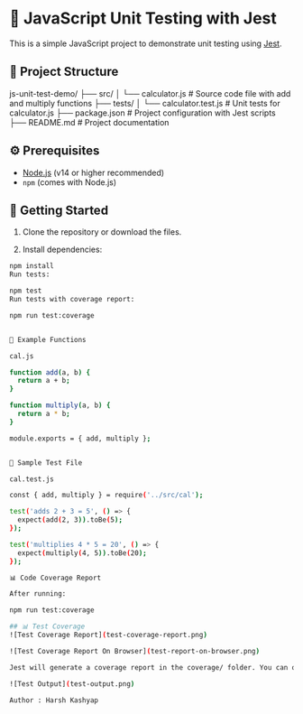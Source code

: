 # 🧪 JavaScript Unit Testing with Jest

This is a simple JavaScript project to demonstrate unit testing using [Jest](https://jestjs.io/).

## 📁 Project Structure

js-unit-test-demo/
├── src/
│ └── calculator.js # Source code file with add and multiply functions
├── tests/
│ └── calculator.test.js # Unit tests for calculator.js
├── package.json # Project configuration with Jest scripts
├── README.md # Project documentation

## ⚙️ Prerequisites

- [Node.js](https://nodejs.org/en/) (v14 or higher recommended)
- `npm` (comes with Node.js)


## 🚀 Getting Started

1. Clone the repository or download the files.

2. Install dependencies:

```bash
npm install
Run tests:

npm test
Run tests with coverage report:

npm run test:coverage


🧠 Example Functions

cal.js

function add(a, b) {
  return a + b;
}

function multiply(a, b) {
  return a * b;
}

module.exports = { add, multiply };


🧪 Sample Test File

cal.test.js

const { add, multiply } = require('../src/cal');

test('adds 2 + 3 = 5', () => {
  expect(add(2, 3)).toBe(5);
});

test('multiplies 4 * 5 = 20', () => {
  expect(multiply(4, 5)).toBe(20);
});

📊 Code Coverage Report

After running:

npm run test:coverage

## 📊 Test Coverage
![Test Coverage Report](test-coverage-report.png)

![Test Coverage Report On Browser](test-report-on-browser.png)

Jest will generate a coverage report in the coverage/ folder. You can open coverage/lcov-report/index.html in your browser to view a detailed breakdown.

![Test Output](test-output.png)

Author : Harsh Kashyap